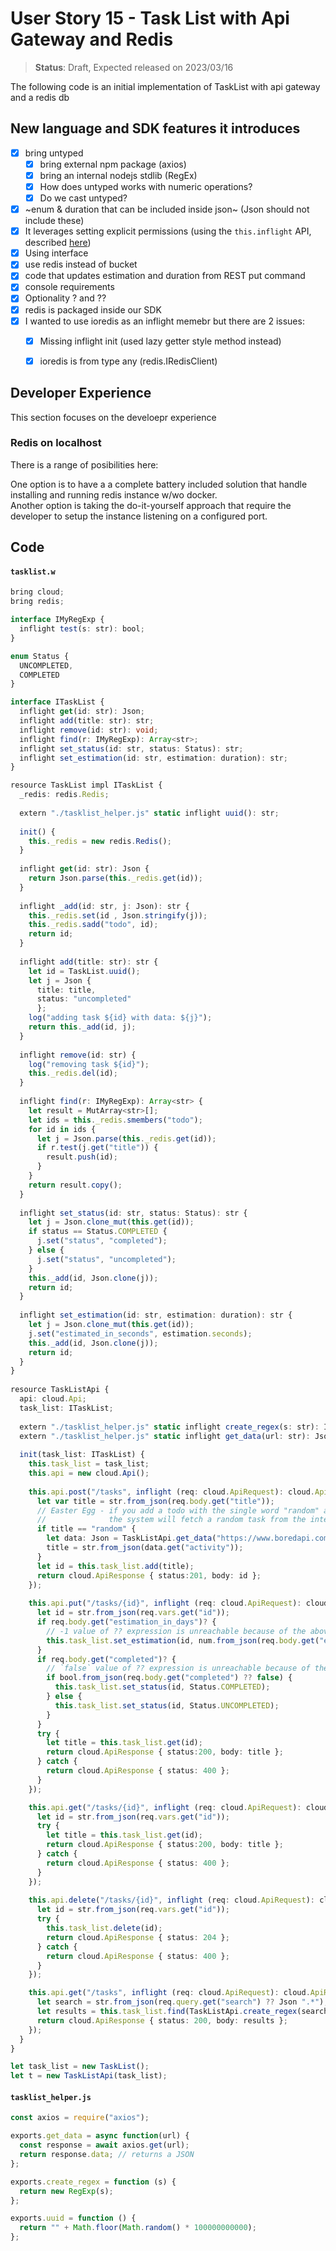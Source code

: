 # User Story 15 - Task List with Api Gateway and Redis

> **Status**: Draft, Expected released on 2023/03/16


The following code is an initial implementation of TaskList with api gateway and a redis db 

## New language and SDK features it introduces

- [x] bring untyped
  - [x] bring external npm package (axios)
  - [x] bring an internal nodejs stdlib (RegEx)
  - [x] How does untyped works with numeric operations?
  - [x] Do we cast untyped? 
- [x] ~enum & duration that can be included inside json~ (Json should not include these) 
- [x] It leverages setting explicit permissions (using the `this.inflight` API, described [here](https://github.com/winglang/wing/pull/1610))
- [x] Using interface 
- [x] use redis instead of bucket
- [x] code that updates estimation and duration from REST put command
- [x] console requirements
- [x] Optionality ? and ??
- [x] redis is packaged inside our SDK
- [x] I wanted to use ioredis as an inflight memebr but there are 2 issues:
  - [x] Missing inflight init (used lazy getter style method instead) 
  - [x] ioredis is from type any (redis.IRedisClient) 


## Developer Experience

This section focuses on the develoepr experience 

### Redis on localhost 

There is a range of posibilities here:

One option is to have a a complete battery included solution that handle installing and running redis instance w/wo docker.<br/>
Another option is taking the do-it-yourself approach that require the developer to setup the instance listening on a configured port.

## Code 
#### `tasklist.w`
```ts (wing)
bring cloud;
bring redis;

interface IMyRegExp {
  inflight test(s: str): bool;
}

enum Status {
  UNCOMPLETED,
  COMPLETED
}

interface ITaskList {
  inflight get(id: str): Json;
  inflight add(title: str): str;
  inflight remove(id: str): void; 
  inflight find(r: IMyRegExp): Array<str>;
  inflight set_status(id: str, status: Status): str;
  inflight set_estimation(id: str, estimation: duration): str;
}

resource TaskList impl ITaskList {
  _redis: redis.Redis;
  
  extern "./tasklist_helper.js" static inflight uuid(): str; 
  
  init() {
    this._redis = new redis.Redis();
  }
  
  inflight get(id: str): Json {
    return Json.parse(this._redis.get(id));
  }
  
  inflight _add(id: str, j: Json): str {
    this._redis.set(id , Json.stringify(j));
    this._redis.sadd("todo", id);
    return id;
  } 
    
  inflight add(title: str): str {
    let id = TaskList.uuid();
    let j = Json { 
      title: title, 
      status: "uncompleted"
      };
    log("adding task ${id} with data: ${j}"); 
    return this._add(id, j);
  }
      
  inflight remove(id: str) {
    log("removing task ${id}");
    this._redis.del(id);
  }
      
  inflight find(r: IMyRegExp): Array<str> { 
    let result = MutArray<str>[]; 
    let ids = this._redis.smembers("todo");
    for id in ids {
      let j = Json.parse(this._redis.get(id));
      if r.test(j.get("title")) {
        result.push(id);
      }
    }
    return result.copy();
  }
      
  inflight set_status(id: str, status: Status): str {
    let j = Json.clone_mut(this.get(id));
    if status == Status.COMPLETED {
      j.set("status", "completed");
    } else {
      j.set("status", "uncompleted");
    }
    this._add(id, Json.clone(j));
    return id;
  }
        
  inflight set_estimation(id: str, estimation: duration): str {
    let j = Json.clone_mut(this.get(id));
    j.set("estimated_in_seconds", estimation.seconds);
    this._add(id, Json.clone(j));
    return id;
  }
}
      
resource TaskListApi {
  api: cloud.Api;
  task_list: ITaskList;
        
  extern "./tasklist_helper.js" static inflight create_regex(s: str): IMyRegExp;
  extern "./tasklist_helper.js" static inflight get_data(url: str): Json;
        
  init(task_list: ITaskList) {
    this.task_list = task_list;
    this.api = new cloud.Api();
        
    this.api.post("/tasks", inflight (req: cloud.ApiRequest): cloud.ApiResponse => {
      let var title = str.from_json(req.body.get("title"));
      // Easter Egg - if you add a todo with the single word "random" as the title, 
      //              the system will fetch a random task from the internet
      if title == "random" {
        let data: Json = TaskListApi.get_data("https://www.boredapi.com/api/activity");
        title = str.from_json(data.get("activity")); 
      } 
      let id = this.task_list.add(title);
      return cloud.ApiResponse { status:201, body: id };
    });
        
    this.api.put("/tasks/{id}", inflight (req: cloud.ApiRequest): cloud.ApiResponse => {
      let id = str.from_json(req.vars.get("id"));
      if req.body.get("estimation_in_days")? { 
        // -1 value of ?? expression is unreachable because of the above if statement
        this.task_list.set_estimation(id, num.from_json(req.body.get("estimation_in_days") ?? -1 ));
      }
      if req.body.get("completed")? {
        // `false` value of ?? expression is unreachable because of the above if statement
        if bool.from_json(req.body.get("completed") ?? false) {
          this.task_list.set_status(id, Status.COMPLETED);
        } else {
          this.task_list.set_status(id, Status.UNCOMPLETED);
        }      
      }
      try {
        let title = this.task_list.get(id);
        return cloud.ApiResponse { status:200, body: title };
      } catch {
        return cloud.ApiResponse { status: 400 };
      }
    });

    this.api.get("/tasks/{id}", inflight (req: cloud.ApiRequest): cloud.ApiResponse => {
      let id = str.from_json(req.vars.get("id"));
      try {
        let title = this.task_list.get(id);
        return cloud.ApiResponse { status:200, body: title };
      } catch {
        return cloud.ApiResponse { status: 400 };
      }
    });
    
    this.api.delete("/tasks/{id}", inflight (req: cloud.ApiRequest): cloud.ApiResponse => {
      let id = str.from_json(req.vars.get("id"));
      try {
        this.task_list.delete(id);
        return cloud.ApiResponse { status: 204 };
      } catch {
        return cloud.ApiResponse { status: 400 };
      }
    });

    this.api.get("/tasks", inflight (req: cloud.ApiRequest): cloud.ApiResponse => {
      let search = str.from_json(req.query.get("search") ?? Json ".*"); 
      let results = this.task_list.find(TaskListApi.create_regex(search));
      return cloud.ApiResponse { status: 200, body: results };
    });
  }
}

let task_list = new TaskList();
let t = new TaskListApi(task_list);
```
#### `tasklist_helper.js`

```js
const axios = require("axios");

exports.get_data = async function(url) {
  const response = await axios.get(url);
  return response.data; // returns a JSON
};

exports.create_regex = function (s) {
  return new RegExp(s);
};

exports.uuid = function () {
  return "" + Math.floor(Math.random() * 100000000000);
};
```
